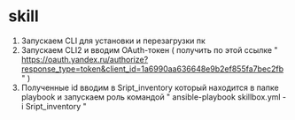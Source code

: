 # skill
1) Запускаем CLI для установки и перезагрузки пк
2) Запускаем CLI2 и вводим OAuth-токен ( получить по этой ссылке " https://oauth.yandex.ru/authorize?response_type=token&client_id=1a6990aa636648e9b2ef855fa7bec2fb " )
3) Полученные id вводим в Sript_inventory который находится в папке playbook и запускаем роль командой " ansible-playbook skillbox.yml -i Sript_inventory "

